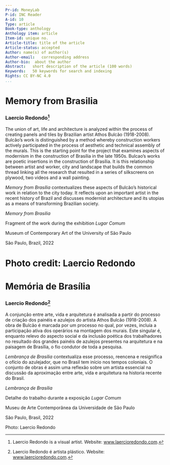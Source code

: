 ```yaml
---
Pr-id: MoneyLab
P-id: INC Reader
A-id: 10
Type: article
Book-type: anthology
Anthology item: article
Item-id: unique no.
Article-title: title of the article
Article-status: accepted
Author: name(s) of author(s)
Author-email:   corresponding address
Author-bio:  about the author
Abstract:   short description of the article (100 words)
Keywords:   50 keywords for search and indexing
Rights: CC BY-NC 4.0
...
```



# Memory from Brasilia

### Laercio Redondo[^1]

The union of art, life and architecture is analyzed within the process
of creating panels and tiles by Brazilian artist Athos Bulcão
(1918-2008). Bulcão’s work is distinguished by a method whereby
construction workers actively participated in the process of aesthetic
and technical assembly of the murals. This is the starting point for the
project that examines aspects of modernism in the construction of
Brasília in the late 1950s. Bulcao’s works are poetic insertions in the
construction of Brasília. It is this relationship between artist and
worker, city and landscape that builds the common thread linking all the
research that resulted in a series of silkscreens on plywood, two videos
and a wall painting.

*Memory from Brasília* contextualizes these aspects of Bulcão’s
historical work in relation to the city today. It reflects upon an
important artist in the recent history of Brazil and discusses modernist
architecture and its utopias as a means of transforming Brazilian
society.

*Memory from Brasilia*

Fragment of the work during the exhibition *Lugar Comum*

Museum of Contemporary Art of the University of São Paulo

São Paulo, Brazil, 2022

# Photo credit: Laercio Redondo

# Memória de Brasília

### Laercio Redondo[^2]

A conjunção entre arte, vida e arquitetura é analisada a partir do
processo de criação dos painéis e azulejos do artista Athos Bulcão
(1918-2008). A obra de Bulcão é marcada por um processo no qual, por
vezes, incluía a participação ativa dos operários na montagem dos
murais. Este singular é, enquanto relevo do aspecto social e da inclusão
poética dos trabalhadores no resultado dos grandes painéis de azulejos
presentes na arquitetura e na paisagem de Brasília, o fio condutor de
toda a pesquisa.

*Lembrança de Brasília* contextualiza esse processo, reencena e
resignifica o ofício do azulejador, que no Brasil tem início nos tempos
coloniais. O conjunto de obras é assim uma reflexão sobre um artista
essencial na discussão da aproximação entre arte, vida e arquitetura na
historia recente do Brasil.

*Lembrança de Brasília*

Detalhe do trabalho durante a exposição *Lugar Comum*

Museu de Arte Contemporânea da Universidade de São Paulo

São Paulo, Brasil, 2022

Photo: Laercio Redondo

[^1]: Laercio Redondo is a visual artist. Website:
    www.laercioredondo.com.

[^2]: Laercio Redondo é artista plástico. Website:
    www.laercioredondo.com.
